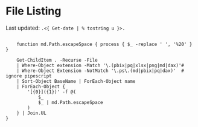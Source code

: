 # File Listing

Last updated: ```.<{ Get-date | % tostring u }>.``` 


~~~PipeScript{

    function md.Path.escapeSpace { process { $_ -replace ' ', '%20' } }

    Get-ChildItem . -Recurse -File
    | Where-Object extension -Match '\.(pbix|pq|xlsx|png|md|dax)'#
    | Where-Object Extension -NotMatch '\.ps\.(md|pbix|pq|dax)'  # ignore pipescript
    | Sort-Object BaseName | ForEach-Object name
    | ForEach-Object {
        '[{0}]({1})' -f @(
            $_
            $_ | md.Path.escapeSpace
        )
    } | Join.UL
}
~~~


